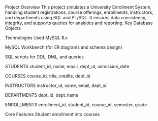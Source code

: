Project Overview
This project simulates a University Enrollment System, handling student registrations, course offerings, enrollments, instructors, and departments using SQL and PL/SQL. 
It ensures data consistency, integrity, and supports queries for analytics and reporting.
Key Database Objects

Technologies Used
MySQL 8.x

MySQL Workbench (for ER diagrams and schema design)

SQL scripts for DDL, DML, and queries

STUDENTS
student_id, name, email, dept_id, admission_date

COURSES
course_id, title, credits, dept_id

INSTRUCTORS
instructor_id, name, email, dept_id

DEPARTMENTS
dept_id, dept_name

ENROLLMENTS
enrollment_id, student_id, course_id, semester, grade

Core Features
Student enrollment into courses




